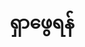 ---
title: "ရှာဖွေရန်" # in any language you want
layout: "search" # necessary for search
description: "စာစုများအားလုံးရှာရန်"
summary: "search"
placeholder: "ဝက်ဆိုက်တစ်ခုလုံးရှာမည်"
---